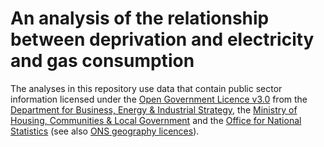 # An analysis of the relationship between deprivation and electricity and gas consumption 

The analyses in this repository use data that contain public sector information licensed under the [Open Government Licence v3.0](https://www.nationalarchives.gov.uk/doc/open-government-licence/version/3/) from the [Department for Business, Energy & Industrial Strategy](https://www.gov.uk/government/organisations/department-for-business-energy-and-industrial-strategy), the [Ministry of Housing, Communities & Local Government](https://www.gov.uk/government/organisations/ministry-of-housing-communities-and-local-government) and the [Office for National Statistics](https://www.ons.gov.uk/) (see also [ONS geography licences](https://www.ons.gov.uk/methodology/geography/licences)).